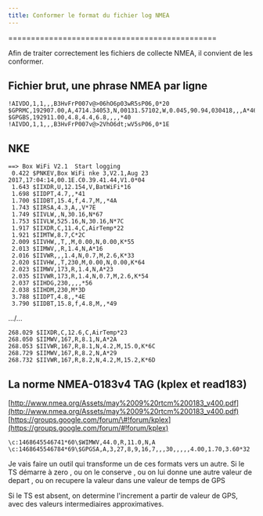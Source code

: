 ```yaml
---
title: Conformer le format du fichier log NMEA
---
```

==============================================


Afin de traiter correctement les fichiers de collecte NMEA, il convient de les conformer.

Fichier brut, une phrase NMEA par ligne
---------------------------------------
~~~~~~~~~~~~~~~~~~~~~~~~~~~~~~~~~~~~~~~~~~~~~~~~~~~~~~~~~~~~~~~~~~~~~~~~~~~~~~~~
!AIVDO,1,1,,,B3HvFrP007v@>06hO6p03wR5sP06,0*20
$GPRMC,192907.00,A,4714.34053,N,00131.57102,W,0.045,90.94,030418,,,A*46
$GPGBS,192911.00,4.8,4.4,6.8,,,,*40
!AIVDO,1,1,,,B3HvFrP007v@>2VhO6dt;wV5sP06,0*1E
~~~~~~~~~~~~~~~~~~~~~~~~~~~~~~~~~~~~~~~~~~~~~~~~~~~~~~~~~~~~~~~~~~~~~~~~~~~~~~~~

NKE
---
~~~~~~~~~~~~~~~~~~~~~~~~~~~~~~~~~~~~~~~~~~~~~~~~~~~~~~~~~~~~~~~~~~~~~~~~~~~~~~~~
==> Box WiFi V2.1  Start logging
 0.422 $PNKEV,Box WiFi nke 3,V2.1,Aug 23 2017,17:04:14,00.1E.C0.39.41.44,V1.0*04
 1.643 $IIXDR,U,12.154,V,BatWiFi*16
 1.698 $IIDPT,4.7,,*41
 1.700 $IIDBT,15.4,f,4.7,M,,*4A
 1.743 $IIRSA,4.3,A,,V*7E
 1.749 $IIVLW,,N,30.16,N*67
 1.753 $IIVLW,525.16,N,30.16,N*7C
 1.917 $IIXDR,C,11.4,C,AirTemp*22
 1.921 $IIMTW,8.7,C*2C
 2.009 $IIVHW,,T,,M,0.00,N,0.00,K*55
 2.013 $IIMWV,,R,1.4,N,A*16
 2.016 $IIVWR,,,1.4,N,0.7,M,2.6,K*33
 2.020 $IIVHW,,T,230,M,0.00,N,0.00,K*64
 2.023 $IIMWV,173,R,1.4,N,A*23
 2.035 $IIVWR,173,R,1.4,N,0.7,M,2.6,K*54
 2.037 $IIHDG,230,,,,*56
 2.038 $IIHDM,230,M*3D
 3.788 $IIDPT,4.8,,*4E
 3.790 $IIDBT,15.8,f,4.8,M,,*49
~~~~~~~~~~~~~~~~~~~~~~~~~~~~~~~~~~~~~~~~~~~~~~~~~~~~~~~~~~~~~~~~~~~~~~~~~~~~~~~~
.../...
~~~~~~~~~~~~~~~~~~~~~~~~~~~~~~~~~~~~~~~~~~~~~~~~~~~~~~~~~~~~~~~~~~~~~~~~~~~~~~~~
268.029 $IIXDR,C,12.6,C,AirTemp*23
268.050 $IIMWV,167,R,8.1,N,A*2A
268.053 $IIVWR,167,R,8.1,N,4.2,M,15.0,K*6C
268.729 $IIMWV,167,R,8.2,N,A*29
268.732 $IIVWR,167,R,8.2,N,4.2,M,15.2,K*6D
~~~~~~~~~~~~~~~~~~~~~~~~~~~~~~~~~~~~~~~~~~~~~~~~~~~~~~~~~~~~~~~~~~~~~~~~~~~~~~~~

La norme NMEA-0183v4 TAG (kplex et read183)
-------------------------------------------
[http://www.nmea.org/Assets/may%2009%20rtcm%200183_v400.pdf](http://www.nmea.org/Assets/may%2009%20rtcm%200183_v400.pdf)
[https://groups.google.com/forum/\#!forum/kplex](https://groups.google.com/forum/#!forum/kplex)

~~~~~~~~~~~~~~~~~~~~~~~~~~~~~~~~~~~~~~~~~~~~~~~~~~~~~~~~~~~~~~~~~~~~~~~~~~~~~~~~
\c:1468645546741*60\$WIMWV,44.0,R,11.0,N,A
\c:1468645546784*69\$GPGSA,A,3,27,8,9,16,7,,,30,,,,,4.00,1.70,3.60*32
~~~~~~~~~~~~~~~~~~~~~~~~~~~~~~~~~~~~~~~~~~~~~~~~~~~~~~~~~~~~~~~~~~~~~~~~~~~~~~~~

Je vais faire un outil qui transforme un de ces formats vers un autre.
Si le TS démarre à zero
, ou on le conserve
, ou on lui donne une autre valeur de depart
, ou on recupere la valeur dans une valeur de temps de GPS

Si le TS est absent, on determine l'increment a partir de valeur de GPS, avec
des valeurs intermediaires approximatives.
